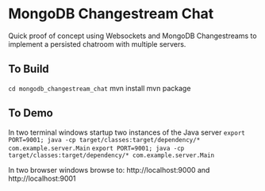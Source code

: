 # MongoDB Changestream Chat

Quick proof of concept using Websockets and MongoDB Changestreams to implement a persisted chatroom with multiple servers.

## To Build
`cd mongodb_changestream_chat`
mvn install
mvn package

## To Demo
In two terminal windows startup two instances of the Java server
`export PORT=9001; java -cp target/classes:target/dependency/* com.example.server.Main`
`export PORT=9001; java -cp target/classes:target/dependency/* com.example.server.Main`

In two browser windows browse to:
http://localhost:9000 and http://localhost:9001
